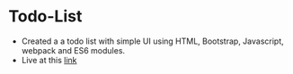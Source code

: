 # Todo-List 
* Created a a todo list with simple UI using HTML, Bootstrap, Javascript, webpack and ES6 modules.
* Live at this [link](https://kenyounot123.github.io/todo-list/)

